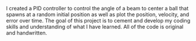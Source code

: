 I created a PID controller to control the angle of a beam to center a ball that spawns at a random initial position as well as plot the position, velocity, and error over time. 
The goal of this project is to cement and develop my coding skills and understanding of what I have learned. 
All of the code is original and handwritten.
